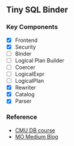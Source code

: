 ## Tiny SQL Binder

### Key Components

- [X] Frontend
- [X] Security
- [ ] Binder
- [ ] Logical Plan Builder
- [ ] Coercer
- [ ] LogicalExpr
- [ ] LogicalPlan
- [X] Rewriter
- [X] Catalog
- [X] Parser

### Reference
- [CMU DB course](https://15721.courses.cs.cmu.edu/spring2024/project.html#comp-catalog)
- [MO Medium Blog](https://medium.com/@matrixorigin-database/what-is-the-binder-in-database-kernels-a-useful-guide-might-helps-you-ef5e04993755)
